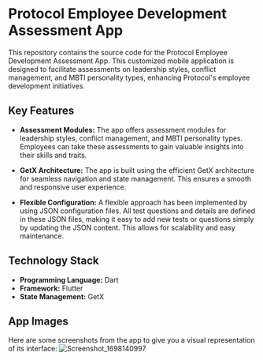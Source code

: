 # Protocol Employee Development Assessment App

This repository contains the source code for the Protocol Employee Development Assessment App. This customized mobile application is designed to facilitate assessments on leadership styles, conflict management, and MBTI personality types, enhancing Protocol's employee development initiatives.

## Key Features

- **Assessment Modules:** The app offers assessment modules for leadership styles, conflict management, and MBTI personality types. Employees can take these assessments to gain valuable insights into their skills and traits.

- **GetX Architecture:** The app is built using the efficient GetX architecture for seamless navigation and state management. This ensures a smooth and responsive user experience.

- **Flexible Configuration:** A flexible approach has been implemented by using JSON configuration files. All test questions and details are defined in these JSON files, making it easy to add new tests or questions simply by updating the JSON content. This allows for scalability and easy maintenance.

## Technology Stack

- **Programming Language:** Dart
- **Framework:** Flutter
- **State Management:** GetX

## App Images

Here are some screenshots from the app to give you a visual representation of its interface:
![Screenshot_1698140997](https://github.com/c0ding-le8end/Protocol/assets/64279132/e8f255c9-0ed1-4bc6-862c-d24f6b153353)



